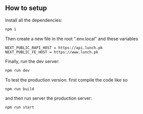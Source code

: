 ## How to setup

Install all the dependencies:

```bash
npm i
```

Then create a new file in the root ".env.local" and these variables

```
NEXT_PUBLIC_RAPI_HOST = https://api.lunch.pk
NEXT_PUBLIC_FE_HOST = https://www.lunch.pk
```

Finally, run the dev server:

```bash
npm run dev
```

To test the production version. first compile the code like so

```bash
npm run build
```

and then run server the production server:

```bash
npm run start
```
